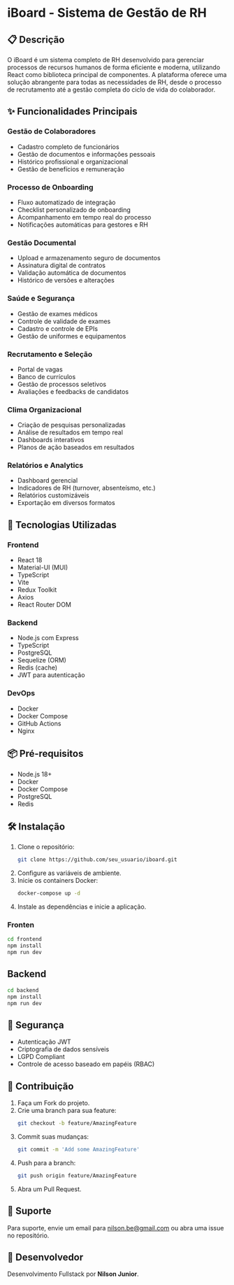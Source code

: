 # iBoard - Sistema de Gestão de RH

## 📋 Descrição
O iBoard é um sistema completo de RH desenvolvido para gerenciar processos de recursos humanos de forma eficiente e moderna, utilizando React como biblioteca principal de componentes. A plataforma oferece uma solução abrangente para todas as necessidades de RH, desde o processo de recrutamento até a gestão completa do ciclo de vida do colaborador.

## ✨ Funcionalidades Principais

### Gestão de Colaboradores
- Cadastro completo de funcionários
- Gestão de documentos e informações pessoais
- Histórico profissional e organizacional
- Gestão de benefícios e remuneração

### Processo de Onboarding
- Fluxo automatizado de integração
- Checklist personalizado de onboarding
- Acompanhamento em tempo real do processo
- Notificações automáticas para gestores e RH

### Gestão Documental
- Upload e armazenamento seguro de documentos
- Assinatura digital de contratos
- Validação automática de documentos
- Histórico de versões e alterações

### Saúde e Segurança
- Gestão de exames médicos
- Controle de validade de exames
- Cadastro e controle de EPIs
- Gestão de uniformes e equipamentos

### Recrutamento e Seleção
- Portal de vagas
- Banco de currículos
- Gestão de processos seletivos
- Avaliações e feedbacks de candidatos

### Clima Organizacional
- Criação de pesquisas personalizadas
- Análise de resultados em tempo real
- Dashboards interativos
- Planos de ação baseados em resultados

### Relatórios e Analytics
- Dashboard gerencial
- Indicadores de RH (turnover, absenteísmo, etc.)
- Relatórios customizáveis
- Exportação em diversos formatos

## 🚀 Tecnologias Utilizadas

### Frontend
- React 18
- Material-UI (MUI)
- TypeScript
- Vite
- Redux Toolkit
- Axios
- React Router DOM

### Backend
- Node.js com Express
- TypeScript
- PostgreSQL
- Sequelize (ORM)
- Redis (cache)
- JWT para autenticação

### DevOps
- Docker
- Docker Compose
- GitHub Actions
- Nginx

## 📦 Pré-requisitos
- Node.js 18+
- Docker
- Docker Compose
- PostgreSQL
- Redis

## 🛠️ Instalação

1. Clone o repositório:
   ```bash
   git clone https://github.com/seu_usuario/iboard.git
   ```
2. Configure as variáveis de ambiente.
3. Inicie os containers Docker:
   ```bash
   docker-compose up -d
   ```
4. Instale as dependências e inicie a aplicação.

### Fronten
```bash 
cd frontend    
npm install
npm run dev
```

## Backend
```bash
cd backend
npm install
npm run dev
```

## 🔐 Segurança

- Autenticação JWT
- Criptografia de dados sensíveis
- LGPD Compliant
- Controle de acesso baseado em papéis (RBAC)

## 🤝 Contribuição

1. Faça um Fork do projeto.
2. Crie uma branch para sua feature:
   ```bash
   git checkout -b feature/AmazingFeature
   ```
3. Commit suas mudanças:
   ```bash
   git commit -m 'Add some AmazingFeature'
   ```
4. Push para a branch:
   ```bash
   git push origin feature/AmazingFeature
   ```
5. Abra um Pull Request.

## 📧 Suporte

Para suporte, envie um email para nilson.be@gmail.com ou abra uma issue no repositório.

## 👤 Desenvolvedor
Desenvolvimento Fullstack por **Nilson Junior**.